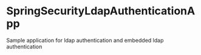 # SpringSecurityLdapAuthenticationApp
Sample application for  ldap authentication and embedded ldap authentication
